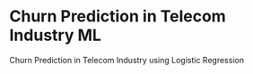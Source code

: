 # Churn Prediction in Telecom Industry ML

Churn Prediction in Telecom Industry using Logistic Regression
